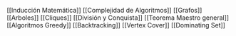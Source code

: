 [[Inducción Matemática]]
[[Complejidad de Algoritmos]]
[[Grafos]]
[[Arboles]]
[[Cliques]]
[[División y Conquista]]
[[Teorema Maestro general]]
[[Algoritmos Greedy]]
[[Backtracking]]
[[Vertex Cover]]
[[Dominating Set]]

